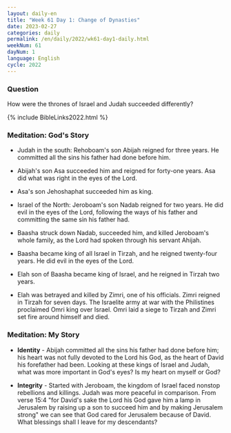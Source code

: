 ```yaml
---
layout: daily-en
title: "Week 61 Day 1: Change of Dynasties"
date: 2023-02-27
categories: daily
permalink: /en/daily/2022/wk61-day1-daily.html
weekNum: 61
dayNum: 1
language: English
cycle: 2022
---
```


### Question     
How were the thrones of Israel and Judah succeeded differently?

{% include BibleLinks2022.html %} 

### Meditation: God's Story   
+ Judah in the south: Rehoboam's son Abijah reigned for three years. He committed all the sins his father had done before him. 

+ Abijah's son Asa succeeded him and reigned for forty-one years. Asa did what was right in the eyes of the Lord. 

+ Asa's son Jehoshaphat succeeded him as king. 

+ Israel of the North: Jeroboam's son Nadab reigned for two years. He did evil in the eyes of the Lord, following the ways of his father and committing the same sin his father had. 

+ Baasha struck down Nadab, succeeded him, and killed Jeroboam's whole family, as the Lord had spoken through his servant Ahijah. 

+ Baasha became king of all Israel in Tirzah, and he reigned twenty-four years. He did evil in the eyes of the Lord. 

+ Elah son of Baasha became king of Israel, and he reigned in Tirzah two years. 

+ Elah was betrayed and killed by Zimri, one of his officials. Zimri reigned in Tirzah for seven days. The Israelite army at war with the Philistines proclaimed Omri king over Israel. Omri laid a siege to Tirzah and Zimri set fire around himself and died. 

### Meditation: My Story   
+ **Identity** - Abijah committed all the sins his father had done before him; his heart was not fully devoted to the Lord his God, as the heart of David his forefather had been. Looking at these kings of Israel and Judah, what was more important in God's eyes? Is my heart on myself or God? 

+ **Integrity** - Started with Jeroboam, the kingdom of Israel faced nonstop rebellions and killings. Judah was more peaceful in comparison. From verse 15:4 "for David's sake the Lord his God gave him a lamp in Jerusalem by raising up a son to succeed him and by making Jerusalem strong" we can see that God cared for Jerusalem because of David. What blessings shall I leave for my descendants? 
